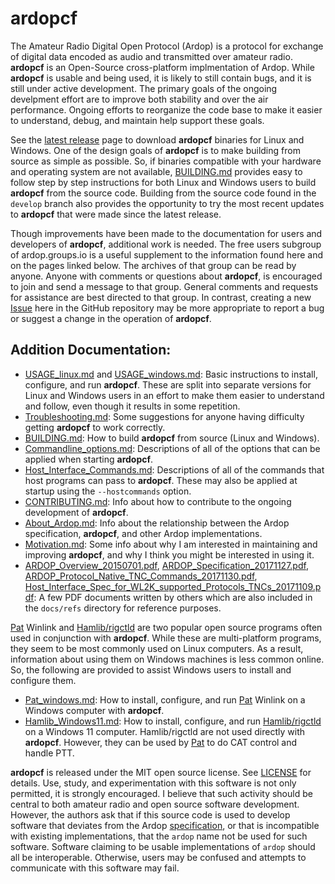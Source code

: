 # ardopcf

The Amateur Radio Digital Open Protocol (Ardop) is a protocol for exchange of digital data encoded as audio and transmitted over amateur radio.  **ardopcf** is an Open-Source cross-platform implmentation of Ardop.  While **ardopcf** is usable and being used, it is likely to still contain bugs, and it is still under active development.  The primary goals of the ongoing develpment effort are to improve both stability and over the air performance.  Ongoing efforts to reorganize the code base to make it easier to understand, debug, and maintain help support these goals.

See the [latest release](https://github.com/pflarue/ardop/releases/latest) page to download **ardopcf** binaries for Linux and Windows.  One of the design goals of **ardopcf** is to make building from source as simple as possible.  So, if binaries compatible with your hardware and operating system are not available, [BUILDING.md](docs/BUILDING.md) provides easy to follow step by step instructions for both Linux and Windows users to build **ardopcf** from the source code.  Building from the source code found in the `develop` branch also provides the opportunity to try the most recent updates to **ardopcf** that were made since the latest release.

Though improvements have been made to the documentation for users and developers of **ardopcf**, additional work is needed.  The free users subgroup of ardop.groups.io is a useful supplement to the information found here and on the pages linked below.  The archives of that group can be read by anyone.  Anyone with comments or questions about **ardopcf**, is encouraged to join and send a message to that group.  General comments and requests for assistance are best directed to that group.  In contrast, creating a new [Issue](https://github.com/pflarue/ardop/issues) here in the GitHub repository may be more appropriate to report a bug or suggest a change in the operation of **ardopcf**.

## Addition Documentation:

* [USAGE_linux.md](docs/USAGE_linux.md) and [USAGE_windows.md](docs/USAGE_windows.md): Basic instructions to install, configure, and run **ardopcf**.  These are split into separate versions for Linux and Windows users in an effort to make them easier to understand and follow, even though it results in some repetition.
* [Troubleshooting.md](docs/Troubleshooting.md): Some suggestions for anyone having difficulty getting **ardopcf** to work correctly.
* [BUILDING.md](docs/BUILDING.md): How to build **ardopcf** from source (Linux and Windows).
* [Commandline_options.md](docs/Commandline_options.md): Descriptions of all of the options that can be applied when starting **ardopcf**.
* [Host_Interface_Commands.md](docs/Host_Interface_Commands.md): Descriptions of all of the commands that host programs can pass to **ardopcf**.  These may also be applied at startup using the `--hostcommands` option.
* [CONTRIBUTING.md](docs/CONTRIBUTING.md): Info about how to contribute to the ongoing development of **ardopcf**.
* [About_Ardop.md](docs/About_Ardop.md): Info about the relationship between the Ardop specification, **ardopcf**, and other Ardop implementations.
* [Motivation.md](docs/Motivation.md): Some info about why I am interested in maintaining and improving **ardopcf**, and why I think you might be interested in using it.
* [ARDOP_Overview_20150701.pdf](docs/refs/ARDOP_Overview_20150701.pdf), [ARDOP_Specification_20171127.pdf](docs/refs/ARDOP_Specification_20171127.pdf), [ARDOP_Protocol_Native_TNC_Commands_20171130.pdf](docs/refs/ARDOP_Protocol_Native_TNC_Commands_20171130.pdf), [Host_Interface_Spec_for_WL2K_supported_Protocols_TNCs_20171109.pdf](docs/refs/Host_Interface_Spec_for_WL2K_supported_Protocols_TNCs_20171109.pdf): A few PDF documents written by others which are also included in the `docs/refs` directory for reference purposes.

[Pat](https://getpat.io) Winlink and [Hamlib/rigctld](https://hamlib.github.io) are two popular open source programs often used in conjunction with **ardopcf**.  While these are multi-platform programs, they seem to be most commonly used on Linux computers.  As a result, information about using them on Windows machines is less common online.  So, the following are provided to assist Windows users to install and configure them.

* [Pat_windows.md](docs/Pat_windows.md): How to install, configure, and run [Pat](https://getpat.io) Winlink on a Windows computer with **ardopcf**.
* [Hamlib_Windows11.md](docs/Hamlib_Windows11.md): How to install, configure, and run  [Hamlib/rigctld](https://hamlib.github.io) on a Windows 11 computer.  Hamlib/rigctld are not used directly with **ardopcf**.  However, they can be used by [Pat](https://getpat.io) to do CAT control and handle PTT.

**ardopcf** is released under the MIT open source license.  See [LICENSE](LICENSE) for details.  Use, study, and experimentation with this software is not only permitted, it is strongly encouraged.  I believe that such activity should be central to both amateur radio and open source software development.  However, the authors ask that if this source code is used to develop software that deviates from the Ardop [specification](docs/refs/ARDOP_Specification_20171127.pdf), or that is incompatible with existing implementations, that the `ardop` name not be used for such software.  Software claiming to be usable implementations of `ardop` should all be interoperable.  Otherwise, users may be confused and attempts to communicate with this software may fail.
